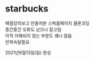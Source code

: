 # starbucks
패캠강의보고 만들어본 스벅홈페이지 클론코딩 <br>
중간중간 오류도 났으나 잘고침 <br>
아직 이해되지 않는 부분도 꽤나 많음<br>
반복숙달필요

2021년6월13일(일) 완성
